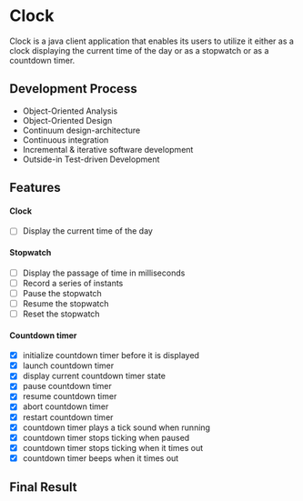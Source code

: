 # Clock
Clock is a java client application that enables its users to utilize it either as a clock displaying the current time of the day or as a stopwatch or as a countdown timer.
## Development Process
+ Object-Oriented Analysis 
+ Object-Oriented Design
+ Continuum design-architecture
+ Continuous integration
+ Incremental & iterative software development
+ Outside-in Test-driven Development
## Features
#### Clock
- [ ] Display the current time of the day
#### Stopwatch
- [ ] Display the passage of time in milliseconds
- [ ] Record a series of instants
- [ ] Pause the stopwatch
- [ ] Resume the stopwatch
- [ ] Reset the stopwatch
#### Countdown timer
- [x] initialize countdown timer before it is displayed
- [x] launch countdown timer
- [x] display current countdown timer state
- [x] pause countdown timer
- [x] resume countdown timer
- [x] abort countdown timer
- [x] restart countdown timer
- [x] countdown timer plays a tick sound when running
- [x] countdown timer stops ticking when paused
- [x] countdown timer stops ticking when it times out
- [x] countdown timer beeps when it times out  
## Final Result
